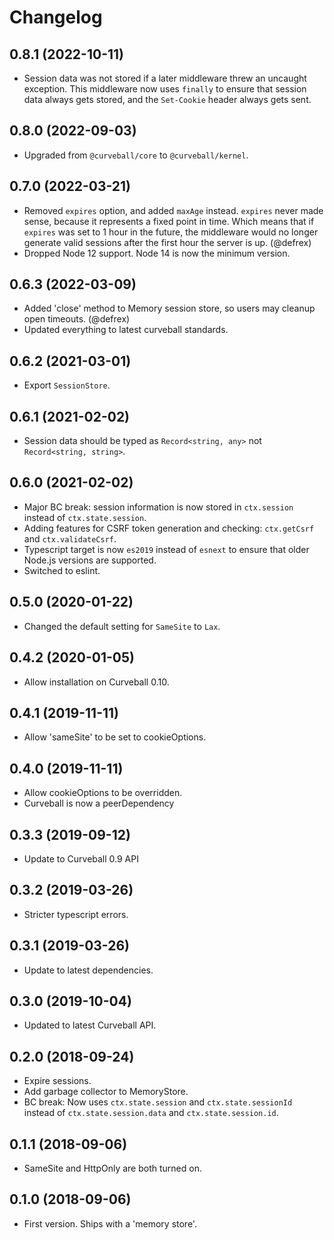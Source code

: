 Changelog
=========

0.8.1 (2022-10-11)
------------------

* Session data was not stored if a later middleware threw an uncaught
  exception. This middleware now uses `finally` to ensure that session data
  always gets stored, and the `Set-Cookie` header always gets sent.


0.8.0 (2022-09-03)
------------------

* Upgraded from `@curveball/core` to `@curveball/kernel`.


0.7.0 (2022-03-21)
------------------

* Removed `expires` option, and added `maxAge` instead. `expires` never made
  sense, because it represents a fixed point in time. Which means that if
  `expires` was set to 1 hour in the future, the middleware would no longer
  generate valid sessions after the first hour the server is up. (@defrex)
* Dropped Node 12 support. Node 14 is now the minimum version.


0.6.3 (2022-03-09)
------------------

* Added 'close' method to Memory session store, so users may cleanup open
  timeouts. (@defrex)
* Updated everything to latest curveball standards.


0.6.2 (2021-03-01)
------------------

* Export `SessionStore`.


0.6.1 (2021-02-02)
------------------

* Session data should be typed as `Record<string, any>` not
  `Record<string, string>`.


0.6.0 (2021-02-02)
------------------

* Major BC break: session information is now stored in `ctx.session` instead of
  `ctx.state.session`.
* Adding features for CSRF token generation and checking: `ctx.getCsrf` and
  `ctx.validateCsrf`.
* Typescript target is now `es2019` instead of `esnext` to ensure that older
  Node.js versions are supported.
* Switched to eslint.


0.5.0 (2020-01-22)
------------------

* Changed the default setting for `SameSite` to `Lax`.


0.4.2 (2020-01-05)
------------------

* Allow installation on Curveball 0.10.


0.4.1 (2019-11-11)
------------------

* Allow 'sameSite' to be set to cookieOptions.


0.4.0 (2019-11-11)
------------------

* Allow cookieOptions to be overridden.
* Curveball is now a peerDependency


0.3.3 (2019-09-12)
------------------

* Update to Curveball 0.9 API


0.3.2 (2019-03-26)
------------------

* Stricter typescript errors.


0.3.1 (2019-03-26)
------------------

* Update to latest dependencies.


0.3.0 (2019-10-04)
------------------

* Updated to latest Curveball API.


0.2.0 (2018-09-24)
------------------

* Expire sessions.
* Add garbage collector to MemoryStore.
* BC break: Now uses `ctx.state.session` and `ctx.state.sessionId` instead of
  `ctx.state.session.data` and `ctx.state.session.id`.


0.1.1 (2018-09-06)
------------------

* SameSite and HttpOnly are both turned on.


0.1.0 (2018-09-06)
------------------

* First version. Ships with a 'memory store'.
